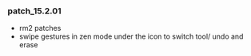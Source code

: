 ### patch_15.2.01
- rm2 patches
- swipe gestures in zen mode under the icon to switch tool/ undo and erase

